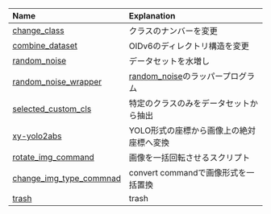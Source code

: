 |Name|Explanation|
|:-------------|:---|
|[change_class](./change_class) |クラスのナンバーを変更|
|[combine_dataset](./combine_dataset) |OIDv6のディレクトリ構造を変更|
|[random_noise](./random_noise) |データセットを水増し|
|[random_noise_wrapper](./random_noise_wrapper) |[random_noise](./random_noise)のラッパープログラム|
|[selected_custom_cls](./selected_custom_cls) |特定のクラスのみをデータセットから抽出|
|[xy-yolo2abs](./xy-yolo2abs)|YOLO形式の座標から画像上の絶対座標へ変換|
|[rotate_img_command](./rotate_img_command)|画像を一括回転させるスクリプト|
|[change_img_type_commnad](./change_img_type_commnad)|convert commandで画像形式を一括置換|
|[trash](./trash)|trash|
